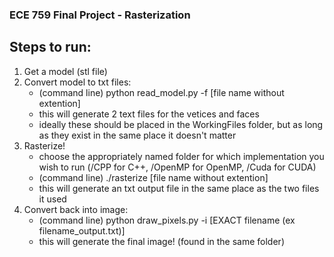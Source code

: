 ### ECE 759 Final Project - Rasterization ###

## Steps to run: ##
1. Get a model (stl file)
2. Convert model to txt files:
    - (command line) python read_model.py -f [file name without extention]
    - this will generate 2 text files for the vetices and faces
    - ideally these should be placed in the WorkingFiles folder, but as long as they exist in the same place it doesn't matter
3. Rasterize!
    - choose the appropriately named folder for which implementation you wish to run (/CPP for C++, /OpenMP for OpenMP, /Cuda for CUDA)
    - (command line) ./rasterize [file name without extention]
    - this will generate an txt output file in the same place as the two files it used
4. Convert back into image:
    - (command line) python draw_pixels.py -i [EXACT filename (ex filename_output.txt)]
    - this will generate the final image! (found in the same folder)